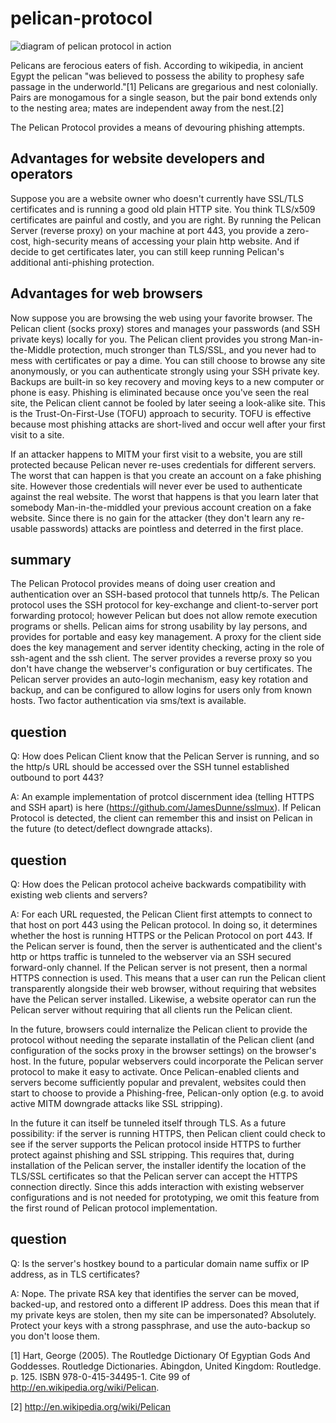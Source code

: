 # pelican-protocol
![diagram of pelican protocol in action](https://github.com/mailgun/pelican-protocol/blob/master/pelican.png "pelican-protocol-diagram")

Pelicans are ferocious eaters of fish. According to wikipedia, in ancient Egypt the pelican "was believed to possess the ability to prophesy safe passage in the underworld."[1] Pelicans are gregarious and nest colonially. Pairs are monogamous for a single season, but the pair bond extends only to the nesting area; mates are independent away from the nest.[2]


The Pelican Protocol provides a means of devouring phishing attempts. 

Advantages for website developers and operators
------------------------------------------------

Suppose you are a website owner who doesn't currently have SSL/TLS certificates and is running a good old plain HTTP site. You think TLS/x509 certificates are painful and costly, and you are right. By running the Pelican Server (reverse proxy) on your machine at port 443, you provide a zero-cost, high-security means of accessing your plain http website. And if decide to get certificates later, you can still keep running Pelican's additional anti-phishing protection.

Advantages for web browsers
---------------------------

Now suppose you are browsing the web using your favorite browser. The Pelican client (socks proxy) stores and manages your passwords (and SSH private keys) locally for you. The Pelican client provides you strong Man-in-the-Middle protection, much stronger than TLS/SSL, and you never had to mess with certificates or pay a dime.  You can still choose to browse any site anonymously, or you can authenticate strongly using your SSH private key. Backups are built-in so key recovery and moving keys to a new computer or phone is easy. Phishing is eliminated because once you've seen the real site, the Pelican client cannot be fooled by later seeing a look-alike site. This is the Trust-On-First-Use (TOFU) approach to security. TOFU is effective because most phishing attacks are short-lived and occur well after your first visit to a site. 

If an attacker happens to MITM your first visit to a website, you are still protected because Pelican never re-uses credentials for different servers. The worst that can happen is that you create an account on a fake phishing site. However those credentials will never ever be used to authenticate against the real website. The worst that happens is that you learn later that somebody Man-in-the-middled your previous account creation on a fake website. Since there is no gain for the attacker (they don't learn any re-usable passwords) attacks are pointless and deterred in the first place.

summary
-------

The Pelican Protocol provides means of doing user creation and authentication over an SSH-based protocol that tunnels http/s.  The Pelican protocol uses the SSH protocol for key-exchange and client-to-server port forwarding protocol; however Pelican but does not allow remote execution programs or shells. Pelican aims for strong usability by lay persons, and provides for portable and easy key management. A proxy for the client side does the key management and server identity checking, acting in the role of ssh-agent and the ssh client. The server provides a reverse proxy so you don't have change the webserver's configuration or buy certificates. The Pelican server provides an auto-login mechanism, easy key rotation and backup, and can be configured to allow logins for users only from known hosts. Two factor authentication via sms/text is available.

question
----------
Q: How does Pelican Client know that the Pelican Server is running, and so the http/s URL should be accessed over the SSH tunnel established outbound to port 443?

A: An example implementation of protcol discernment idea (telling HTTPS and SSH apart) is here (https://github.com/JamesDunne/sslmux). If Pelican Protocol is detected, the client can remember this and insist on Pelican in the future (to detect/deflect downgrade attacks).

question
--------
Q: How does the Pelican protocol acheive backwards compatibility with existing web clients and servers?

A: For each URL requested, the Pelican Client first attempts to connect to that host on port 443 using the Pelican protocol. In doing so, it determines whether the host is running HTTPS or the Pelican Protocol on port 443.  If the Pelican server is found, then the server is authenticated and the client's http or https traffic is tunneled to the webserver via an SSH secured forward-only channel. If the Pelican server is not present, then a normal HTTPS connection is used. This means that a user can run the Pelican client transparently alongside their web browser, without requiring that websites have the Pelican server installed. Likewise, a website operator can run the Pelican server without requiring that all clients run the Pelican client.

In the future, browsers could internalize the Pelican client to provide the protocol without needing the separate installatin of the Pelican client (and configuration of the socks proxy in the browser settings) on the browser's host.  In the future, popular webservers could incorporate the Pelican server protocol to make it easy to activate.  Once Pelican-enabled clients and servers become sufficiently popular and prevalent, websites could then start to choose to provide a Phishing-free, Pelican-only option (e.g. to avoid active MITM downgrade attacks like SSL stripping).

In the future it can itself be tunneled itself through TLS. As a future possibility: if the server is running HTTPS, then Pelican client could check to see if the server supports the Pelican protocol inside HTTPS to further protect against phishing and SSL stripping. This requires that, during installation of the Pelican server, the installer identify the location of the TLS/SSL certificates so that the Pelican server can accept the HTTPS connection directly. Since this adds interaction with existing webserver configurations and is not needed for prototyping, we omit this feature from the first round of Pelican protocol implementation.

question
----------
Q: Is the server's hostkey bound to a particular domain name suffix or IP address, as in TLS certificates?

A: Nope. The private RSA key that identifies the server can be moved, backed-up, and restored onto a different IP address. Does this mean that if my private keys are stolen, then my site can be impersonated? Absolutely. Protect your keys with a strong passphrase, and use the auto-backup so you don't loose them.



[1]  Hart, George (2005). The Routledge Dictionary Of Egyptian Gods And Goddesses. Routledge Dictionaries. Abingdon, United Kingdom: Routledge. p. 125. ISBN 978-0-415-34495-1. Cite 99 of http://en.wikipedia.org/wiki/Pelican.

[2] http://en.wikipedia.org/wiki/Pelican

